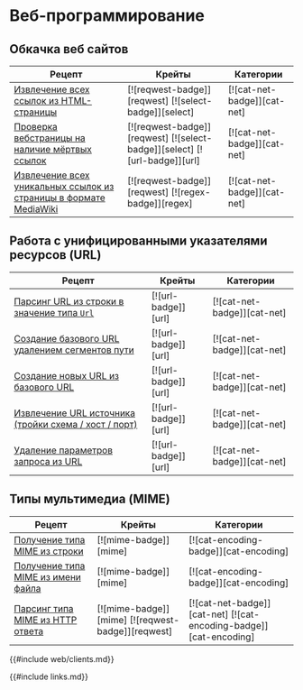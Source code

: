 # Веб-программирование

## Обкачка веб сайтов

Рецепт | Крейты | Категории
--- | --- | ---
[Извлечение всех ссылок из HTML-страницы] | [![reqwest-badge]][reqwest] [![select-badge]][select] | [![cat-net-badge]][cat-net]
[Проверка вебстраницы на наличие мёртвых ссылок] | [![reqwest-badge]][reqwest] [![select-badge]][select] [![url-badge]][url] | [![cat-net-badge]][cat-net]
[Извлечение всех уникальных ссылок из страницы в формате MediaWiki] | [![reqwest-badge]][reqwest] [![regex-badge]][regex] | [![cat-net-badge]][cat-net]

## Работа с унифицированными указателями ресурсов (URL)

Рецепт | Крейты | Категории
--- | --- | ---
[Парсинг URL из строки в значение типа `Url`] | [![url-badge]][url] | [![cat-net-badge]][cat-net]
[Создание базового URL удалением сегментов пути] | [![url-badge]][url] | [![cat-net-badge]][cat-net]
[Создание новых URL из базового URL] | [![url-badge]][url] | [![cat-net-badge]][cat-net]
[Извлечение URL источника (тройки схема / хост / порт)] | [![url-badge]][url] | [![cat-net-badge]][cat-net]
[Удаление параметров запроса из URL] | [![url-badge]][url] | [![cat-net-badge]][cat-net]

## Типы мультимедиа (MIME)

Рецепт | Крейты | Категории
--- | --- | ---
[Получение типа MIME из строки] | [![mime-badge]][mime] | [![cat-encoding-badge]][cat-encoding]
[Получение типа MIME из имени файла] | [![mime-badge]][mime] | [![cat-encoding-badge]][cat-encoding]
[Парсинг типа MIME из HTTP ответа] | [![mime-badge]][mime] [![reqwest-badge]][reqwest] | [![cat-net-badge]][cat-net] [![cat-encoding-badge]][cat-encoding]

{{#include web/clients.md}}

{{#include links.md}}


[Извлечение всех ссылок из HTML-страницы]: web/scraping.html#extract-all-links-from-a-webpage-html
[Проверка вебстраницы на наличие мёртвых ссылок]: web/scraping.html#check-a-webpage-for-broken-links
[Извлечение всех уникальных ссылок из страницы в формате MediaWiki]: web/scraping.html#extract-all-unique-links-from-a-mediawiki-markup
[Парсинг URL из строки в значение типа `Url`]: web/url.html#parse-a-url-from-a-string-to-a-url-type
[Создание базового URL удалением сегментов пути]: web/url.html#create-a-base-url-by-removing-path-segments
[Создание новых URL из базового URL]: web/url.html#create-new-urls-from-a-base-url
[Извлечение URL источника (тройки схема / хост / порт)]: web/url.html#extract-the-url-origin-scheme--host--port
[Удаление параметров запроса из URL]: web/url.html#remove-fragment-identifiers-and-query-pairs-from-a-url
[Получение типа MIME из строки]: web/mime.html#get-mime-type-from-string
[Получение типа MIME из имени файла]: web/mime.html#get-mime-type-from-filename
[Парсинг типа MIME из HTTP ответа]: web/mime.html#parse-the-mime-type-of-a-http-response